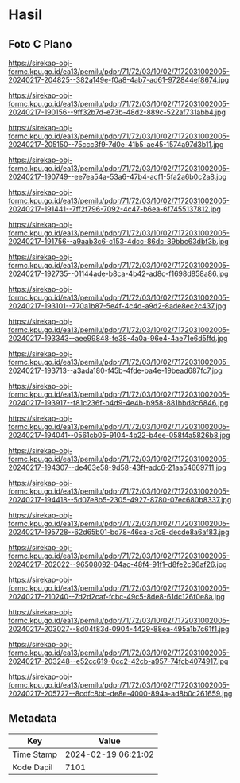 # Hasil

## Foto C Plano

https://sirekap-obj-formc.kpu.go.id/ea13/pemilu/pdpr/71/72/03/10/02/7172031002005-20240217-204825--382a149e-f0a8-4ab7-ad61-972844ef8674.jpg

https://sirekap-obj-formc.kpu.go.id/ea13/pemilu/pdpr/71/72/03/10/02/7172031002005-20240217-190156--9ff32b7d-e73b-48d2-889c-522af731abb4.jpg

https://sirekap-obj-formc.kpu.go.id/ea13/pemilu/pdpr/71/72/03/10/02/7172031002005-20240217-205150--75ccc3f9-7d0e-41b5-ae45-1574a97d3b11.jpg

https://sirekap-obj-formc.kpu.go.id/ea13/pemilu/pdpr/71/72/03/10/02/7172031002005-20240217-190749--ee7ea54a-53a6-47b4-acf1-5fa2a6b0c2a8.jpg

https://sirekap-obj-formc.kpu.go.id/ea13/pemilu/pdpr/71/72/03/10/02/7172031002005-20240217-191441--7ff2f796-7092-4c47-b6ea-6f7455137812.jpg

https://sirekap-obj-formc.kpu.go.id/ea13/pemilu/pdpr/71/72/03/10/02/7172031002005-20240217-191756--a9aab3c6-c153-4dcc-86dc-89bbc63dbf3b.jpg

https://sirekap-obj-formc.kpu.go.id/ea13/pemilu/pdpr/71/72/03/10/02/7172031002005-20240217-192735--01144ade-b8ca-4b42-ad8c-f1698d858a86.jpg

https://sirekap-obj-formc.kpu.go.id/ea13/pemilu/pdpr/71/72/03/10/02/7172031002005-20240217-193101--770a1b87-5e4f-4c4d-a9d2-8ade8ec2c437.jpg

https://sirekap-obj-formc.kpu.go.id/ea13/pemilu/pdpr/71/72/03/10/02/7172031002005-20240217-193343--aee99848-fe38-4a0a-96e4-4ae71e6d5ffd.jpg

https://sirekap-obj-formc.kpu.go.id/ea13/pemilu/pdpr/71/72/03/10/02/7172031002005-20240217-193713--a3ada180-f45b-4fde-ba4e-19bead687fc7.jpg

https://sirekap-obj-formc.kpu.go.id/ea13/pemilu/pdpr/71/72/03/10/02/7172031002005-20240217-193917--f81c236f-b4d9-4e4b-b958-881bbd8c6846.jpg

https://sirekap-obj-formc.kpu.go.id/ea13/pemilu/pdpr/71/72/03/10/02/7172031002005-20240217-194041--0561cb05-9104-4b22-b4ee-058f4a5826b8.jpg

https://sirekap-obj-formc.kpu.go.id/ea13/pemilu/pdpr/71/72/03/10/02/7172031002005-20240217-194307--de463e58-9d58-43ff-adc6-21aa54669711.jpg

https://sirekap-obj-formc.kpu.go.id/ea13/pemilu/pdpr/71/72/03/10/02/7172031002005-20240217-194418--5d07e8b5-2305-4927-8780-07ec680b8337.jpg

https://sirekap-obj-formc.kpu.go.id/ea13/pemilu/pdpr/71/72/03/10/02/7172031002005-20240217-195728--62d65b01-bd78-46ca-a7c8-decde8a6af83.jpg

https://sirekap-obj-formc.kpu.go.id/ea13/pemilu/pdpr/71/72/03/10/02/7172031002005-20240217-202022--96508092-04ac-48f4-91f1-d8fe2c96af26.jpg

https://sirekap-obj-formc.kpu.go.id/ea13/pemilu/pdpr/71/72/03/10/02/7172031002005-20240217-210240--7d2d2caf-fcbc-49c5-8de8-61dc126f0e8a.jpg

https://sirekap-obj-formc.kpu.go.id/ea13/pemilu/pdpr/71/72/03/10/02/7172031002005-20240217-203027--8d04f83d-0904-4429-88ea-495a1b7c61f1.jpg

https://sirekap-obj-formc.kpu.go.id/ea13/pemilu/pdpr/71/72/03/10/02/7172031002005-20240217-203248--e52cc619-0cc2-42cb-a957-74fcb4074917.jpg

https://sirekap-obj-formc.kpu.go.id/ea13/pemilu/pdpr/71/72/03/10/02/7172031002005-20240217-205727--8cdfc8bb-de8e-4000-894a-ad8b0c261659.jpg


## Metadata

| Key        | Value               |
| ---------- | ------------------- |
| Time Stamp | 2024-02-19 06:21:02 |
| Kode Dapil | 7101                |



